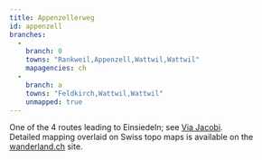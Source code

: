 ```yaml
---
title: Appenzellerweg
id: appenzell
branches:
  -
    branch: 0
    towns: "Rankweil,Appenzell,Wattwil,Wattwil"
    mapagencies: ch
  -
    branch: a
    towns: "Feldkirch,Wattwil,Wattwil"
    unmapped: true
---
```


One of the 4 routes leading to Einsiedeln; see [Via Jacobi][0].  
Detailed mapping overlaid on Swiss topo maps is available on the [wanderland.ch][1] site.

[0]: jacobi.html
[1]: http://map.wanderland.ch/?lang=en&route=44